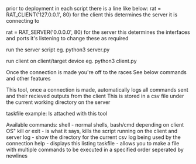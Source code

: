 prior to deployment
in each script there is a line like below:
rat = RAT_CLIENT('127.0.0.1', 80)
for the client this determines the server it is connecting to

rat = RAT_SERVER('0.0.0.0', 80)
for the server this determines the interfaces and ports it's listening to
change these as required

run the server script
eg. python3 server.py

run client on client/target device
eg. python3 client.py

Once the connection is made you're off to the races
See below commands and other features

This tool, once a connection is made, automatically logs all commands sent and their recieved outputs from the client
This is stored in a csv file under the current working directory on the server

taskfile example:
Is attached with this tool

Available commands:
  shell - normal shells, bash/cmd depending on client OS"
  kill or exit - is what it says, kills the script running on the client and server
  log - show the directory for the current csv log being used by the connection
  help - displays this listing
  taskfile - allows you to make a file with multiple commands to be 
      executed in a specified order seperated by newlines
